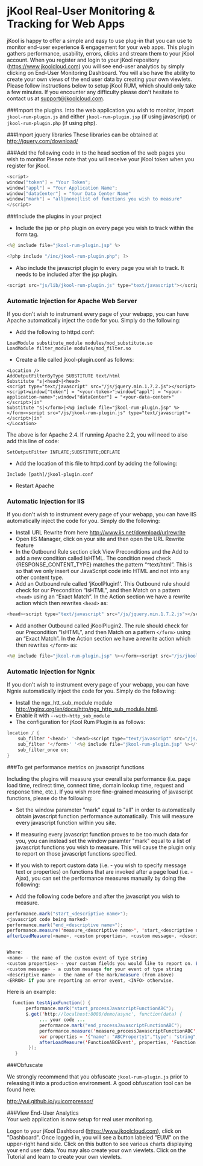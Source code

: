 # jKool Real-User Monitoring & Tracking for Web Apps

jKool is happy to offer a simple and easy to use plug-in that you can use to monitor end-user experience & engagement for your web apps. This plugin gathers performance, usability, errors, clicks and stream them to your jKool account. When you register and login to your jKool repository (https://www.jkoolcloud.com) you will see end-user analytics by simply clicking on End-User Monitoring Dashboard. You will also have the ability to create your own views of the end user data by creating your own viewlets. Please follow instructions below to setup jKool RUM, which should only take a few minutes. If you encounter any difficulty please don't hesitate to contact us at support@jkoolcloud.com.

###Import the plugins.
Into the web application you wish to monitor, import `jkool-rum-plugin.js` and either `jkool-rum-plugin.jsp` (if using javascript) or `jkool-rum-plugin.php` (if using php).

###Import jquery libraries 
These libraries can be obtained at http://jquery.com/download/

###Add the following code in to the head section of the web pages you wish to monitor
Please note that you will receive your jKool token when you register for jKool.
```java
<script>
window["token"] = "Your Token";
window["appl"] = "Your Application Name";
window["dataCenter"] = "Your Data Center Name"
window["mark"] = "all|none|list of functions you wish to measure"
</script>
```

###Include the plugins in your project

* Include the jsp or php plugin on every page you wish to track within the form tag.
```java
<%@ include file="jkool-rum-plugin.jsp" %>
```
```java
<?php include "/inc/jkool-rum-plugin.php"; ?>
```

* Also include the javascript plugin to every page you wish to track.  It needs to be included after the jsp plugin.
```java
<script src="js/lib/jkool-rum-plugin.js" type="text/javascript"></script>
```

### Automatic Injection for Apache Web Server
If you don't wish to instrument every page of your webapp, you can have Apache automatically inject the code for you. Simply do the following:
* Add the following to httpd.conf:
```
LoadModule substitute_module modules/mod_substitute.so
LoadModule filter_module modules/mod_filter.so
```
* Create a file called jkool-plugin.conf as follows:
```
<Location />
AddOutputFilterByType SUBSTITUTE text/html
Substitute "s|<head>|<head>
<script type="text/javascript" src="/js/jquery.min.1.7.2.js"></script><script>window["token"] = "<your-token>";window["appl"] = "<your-application-name>";window["dataCenter"] = "<your-data-center>"</script>|in"
Substitute "s|</form>|<%@ include file="jkool-rum-plugin.jsp" %></form><script src="/js/jkool-rum-plugin.js" type="text/javascript"></script>|in"
</Location>
```
The above is for Apache 2.4. If running Apache 2.2, you will need to also add this line of code:
```
SetOutputFilter INFLATE;SUBSTITUTE;DEFLATE 
```

* Add the location of this file to httpd.conf by adding the following:
```
Include [path]/jkool-plugin.conf
```
* Restart Apache

### Automatic Injection for IIS
If you don't wish to instrument every page of your webapp, you can have IIS automatically inject the code for you. Simply do the following:
* Install URL Rewrite from here http://www.iis.net/download/urlrewrite
* Open IIS Manager, click on your site and then open the URL Rewrite feature
* In the Outbound Rule section click View Preconditions and the Add to add a new condition called IsHTML. The condition need check {RESPONSE_CONTENT_TYPE} matches the pattern “^text/html”. This is so that we only insert our JavaScript code into HTML and not into any other content type.
* Add an Outbound rule called 'jKoolPlugin1'. This Outbound rule should check for our Precondition “IsHTML”, and then Match on a pattern ```<head>``` using an “Exact Match”. In the Action section we have a rewrite action which then rewrites ```<head>``` as:
``` java 
<head><script type="text/javascript" src="/js/jquery.min.1.7.2.js"></script><script>window["token"] = "<your-token>";window["appl"] = "<your-application-name>";window["dataCenter"] = "<your-data-center>"</script>
```
* Add another Outbound called jKoolPlugin2. The rule should check for our Precondition “IsHTML”, and then Match on a pattern ```</form>``` using an “Exact Match”. In the Action section we have a rewrite action which then rewrites ```</form>``` as:
``` java
<%@ include file="jkool-rum-plugin.jsp" %></form><script src="/js/jkool-rum-plugin.js" type="text/javascript"></script>
``` 
### Automatic Injection for Ngnix
If you don't wish to instrument every page of your webapp, you can have Ngnix automatically inject the code for you. Simply do the following:
* Install the ngx_htt_sub_module module http://nginx.org/en/docs/http/ngx_http_sub_module.html.
* Enable it with `--with-http_sub_module`
* The configuration for jKool Rum Plugin is as follows:
``` java
location / {
    sub_filter '<head>' '<head><script type="text/javascript" src="/js/jquery.min.1.7.2.js"></script><script>window["token"] = "<your-token>";window["appl"] = "<your-application-name>";window["dataCenter"] = "<your-data-center>"</script>';
    sub_filter '</form>' '<%@ include file="jkool-rum-plugin.jsp" %></form><script src="/js/jkool-rum-plugin.js" type="text/javascript"></script>';
    sub_filter_once on;
}
```

###To get performance metrics on javascript functions

Including the plugins will measure your overall site performance (i.e. page load time, redirect time, connect time, domain lookup time, request and response time, etc.). If you wish more fine-grained measuring of javascript functions, please do the following:

* Set the window parameter "mark" equal to "all" in order to automatically obtain javascript function performance automatically. This will measure every javascript function within you site.

* If measuring every javascript function proves to be too much data for you, you can instead set the window paramter "mark" equal to a list of javascript functions you wish to measure. This will cause the plugin only to report on those javascript functions specified.

* If you wish to report custom data (i.e. - you wish to specify message text or properties) on functions that are invoked after a page load (i.e. - Ajax), you can set the performance measures manually by doing the following:

* Add the following code before and after the javascript you wish to measure.
```java
performance.mark("start_<descriptive name>");  
<javascript code being marked>
performance.mark("end_<descriptive name>");  
performance.measure('measure_<descriptive name>', 'start_<descriptive name>', 'end_<descriptive name>');
afterLoadMeasure(<name>, <custom properties>, <custom message>, <descriptive name>, <INFO or ERROR>)
```

```java

Where:
<name> - the name of the custom event of type string
<custom properties> - your custom fields you would like to report on. Each field should be in the following format and be of type string: {"name": "<name value>","type": <type value>,"value":"<value value>"},...
<custom message> - a custom message for your event of type string
<descriptive name> - the name of the mark/measure (from above)
<ERROR> if you are reporting an error event, <INFO> otherwise.
```

Here is an example:

```java
  function testAjaxFunction() {
       performance.mark("start_processJavascriptFunctionABC");
       $.get('http://localhost:8080/demo/async', function(data) {
   		    ... your code ...
            performance.mark("end_processJavascriptFunctionABC");  
    		performance.measure('measure_processJavascriptFunctionABC', 'start_processJavascriptFunctionABC', 'end_processJavascriptFunctionABC'); 
    		var properties = '{"name": "ABCProperty1","type": "string","value":"hello"},{"name": "ABCPropery2","type": "integer","value":"10"}';    
    		afterLoadMeasure('FunctionABCEvent', properties, 'Function ABC Message', 'processJavascriptFunctionABC', 'INFO'); 
    	});
   }
```

###Obfuscate

We strongly recommend that you obfuscate `jkool-rum-plugin.js` prior to releasing it into a production environment. A good obfuscation tool can be found here:

http://yui.github.io/yuicompressor/

###View End-User Analytics	
Your web application is now setup for real user monitoring. 

Logon to your jKool Dashboard (https://www.jkoolcloud.com), click on "Dashboard". Once logged in, you will see a button labeled "EUM" on the upper-right hand side. Click on this button to see various charts displaying your end user data. You may also create your own viewlets. Click on the Tutorial and learn to create your own viewlets.
